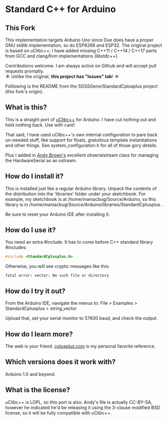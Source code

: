 # Standard C++ for Arduino

## This Fork

This implementation targets Arduino Uno since Due does have a proper GNU stdlib implementation, so do ESP8266 and ESP32. The original project is based on uClibc++; I have added missing C++11 / C++14 / C++17 parts from GCC and clang/llvm implementations (libstdc++).

Contributions welcome. I am always active on Github and will accept pull requests promptly.
<br/>:sunny: Unlike the original, **this project has "Issues" tab**! :sunny:

Folllowing is the README from the SGSSGene/StandardCplusplus project (this fork's origin).

## What is this?

This is a straight port of [uClibc++](http://cxx.uclibc.org/) for Arduino.
I have cut nothing out and held nothing back.  Use with care!

That said, I have used uClibc++'s own internal configuration to pare back
un-needed stuff, like support for floats, gratuitous template 
instantiations and other things.  See system\_configuration.h for all of
those gory details.

Plus I added in [Andy Brown's](http://andybrown.me.uk/ws/2011/01/15/the-standard-template-library-stl-for-avr-with-c-streams/#IDComment246044033)
excellent ohserialstream class for managing the HardwareSerial as an ostream.

## How do I install it?

This is installed just like a regular Arduino library.  Unpack the contents
of the distribution into the 'libraries' folder under your sketchbook.  For
example, my sketchbook is at /home/maniacbug/Source/Arduino, so this
library is in /home/maniacbug/Source/Arduino/libraries/StandardCplusplus .

Be sure to reset your Arduino IDE after installing it.

## How do I use it?

You need an extra #include. It has to come before C++ standard library #includes:

```C++
#include <StandardCplusplus.h>
```

Otherwise, you will see cryptic messages like this:

    fatal error: vector: No such file or directory

## How do I try it out?

From the Arduino IDE, navigate the menus to:
File > Examples > StandardCplusplus > string\_vector

Upload that, set your serial monitor to 57600 baud, and check the output.

## How do I learn more?

The web is your friend.  [cplusplus.com](http://cplusplus.com/reference/) is my personal favorite reference.

## Which versions does it work with?

Arduino 1.0 and beyond.

## What is the license?

uClibc++ is LGPL, so this port is also.  Andy's <serstream> file is actually
CC-BY-SA, however he indicated he'd be releasing it using the 3-clause
modified BSD license, so it will be fully compatible with uClibc++.
